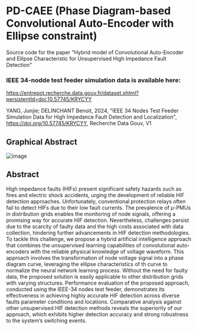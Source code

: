 # PD-CAEE (Phase Diagram-based Convolutional Auto-Encoder with Ellipse constraint)
Source code for the paper "Hybrid model of Convolutional Auto-Encoder and Ellipse Characteristic for Unsupervised High Impedance Fault Detection"

### IEEE 34-nodde test feeder simulation data is available here:
https://entrepot.recherche.data.gouv.fr/dataset.xhtml?persistentId=doi:10.57745/KRYCYY

YANG, Junjie; DELINCHANT Benoit, 2024, "IEEE 34 Nodes Test Feeder Simulation Data for High Impedance Fault Detection and Localization", https://doi.org/10.57745/KRYCYY, Recherche Data Gouv, V1



## Graphical Abstract

![image](https://github.com/mike2016/PD-CAEE/blob/main/g_abstract.jpg)

## Abstract 
High impedance faults (HIFs) present significant safety hazards such as fires and electric shock accidents, urging the development of reliable HIF detection approaches. Unfortunately, conventional protection relays often fail to detect HIFs due to their low fault currents. The prevalence of $\mu$-PMUs in distribution grids enables the monitoring of node signals, offering a promising way for accurate HIF detection. Nevertheless, challenges persist due to the scarcity of faulty data and the high costs associated with data collection, hindering further advancements in HIF detection methodologies. To tackle this challenge, we propose a hybrid artificial intelligence approach that combines the unsupervised learning capabilities of convolutional auto-encoders with the reliable physical knowledge of voltage waveform. This approach involves the transformation of node voltage signal into a phase diagram curve, leveraging the ellipse characteristics of th curve to normalize the neural network learning process. Without the need for faulty data, the proposed solution is easily applicable to other distribution grids with varying structures. Performance evaluation of the proposed approach, conducted using the IEEE-34 nodes test feeder, demonstrates its effectiveness in achieving highly accurate HIF detection across diverse faults parameter conditions and locations. Comparative analysis against other unsupervised HIF detection methods reveals the superiority of our approach, which exhibits higher detection accuracy and strong robustness to the system’s switching events.





